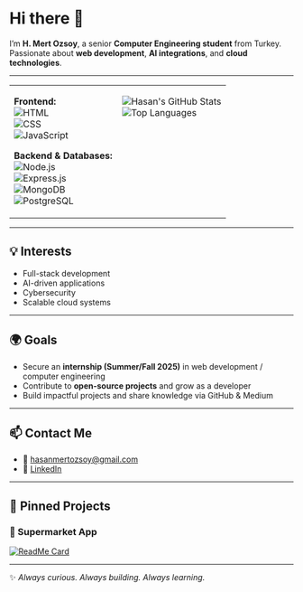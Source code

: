 # Hi there 👋

I’m **H. Mert Ozsoy**, a senior **Computer Engineering student** from Turkey.  
Passionate about **web development**, **AI integrations**, and **cloud technologies**.  

---


<div align="center">

<table>
<tr>
<td width="50%" valign="top">

**Frontend:**  
![HTML](https://img.shields.io/badge/HTML5-E34F26?logo=html5&logoColor=white)  
![CSS](https://img.shields.io/badge/CSS3-1572B6?logo=css3&logoColor=white)  
![JavaScript](https://img.shields.io/badge/JavaScript-F7DF1E?logo=javascript&logoColor=black)  

**Backend & Databases:**  
![Node.js](https://img.shields.io/badge/Node.js-339933?logo=node.js&logoColor=white)  
![Express.js](https://img.shields.io/badge/Express.js-000000?logo=express&logoColor=white)  
![MongoDB](https://img.shields.io/badge/MongoDB-47A248?logo=mongodb&logoColor=white)  
![PostgreSQL](https://img.shields.io/badge/PostgreSQL-4169E1?logo=postgresql&logoColor=white)  

</td>
<td width="50%" valign="top">
 
![Hasan's GitHub Stats](https://github-readme-stats.vercel.app/api?username=hasanmertozsoy&show_icons=true&theme=tokyonight)  
![Top Languages](https://github-readme-stats.vercel.app/api/top-langs/?username=hasanmertozsoy&layout=compact&theme=tokyonight)  

</td>
</tr>
</table>

</div>

---

## 💡 Interests  
- Full-stack development  
- AI-driven applications  
- Cybersecurity  
- Scalable cloud systems  

---

## 🌍 Goals  
- Secure an **internship (Summer/Fall 2025)** in web development / computer engineering  
- Contribute to **open-source projects** and grow as a developer  
- Build impactful projects and share knowledge via GitHub & Medium  

---

## 📫 Contact Me  
- 📧 [hasanmertozsoy@gmail.com](mailto:hasanmertozsoy@gmail.com)  
- 💼 [LinkedIn](https://linkedin.com/in/hasanmertozsoy)  

---

## 📌 Pinned Projects  

### 🛒 Supermarket App  
[![ReadMe Card](https://github-readme-stats.vercel.app/api/pin/?username=hasanmertozsoy&repo=supermarket&theme=tokyonight)](https://github.com/hasanmertozsoy/supermarket)  

---

✨ *Always curious. Always building. Always learning.*  

<!--## Hi there 👋


**hasanmertozsoy/hasanmertozsoy** is a ✨ _special_ ✨ repository because its `README.md` (this file) appears on your GitHub profile.

Here are some ideas to get you started:

- 🔭 I’m currently working on ...
- 🌱 I’m currently learning ...
- 👯 I’m looking to collaborate on ...
- 🤔 I’m looking for help with ...
- 💬 Ask me about ...
- 📫 How to reach me: ...
- 😄 Pronouns: ...
- ⚡ Fun fact: ...
